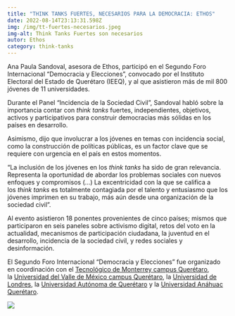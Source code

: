 ```yaml
---
title: "THINK TANKS FUERTES, NECESARIOS PARA LA DEMOCRACIA: ETHOS"
date: 2022-08-14T23:13:31.598Z
img: /img/tt-fuertes-necesarios.jpeg
img-alt: Think Tanks Fuertes son necesarios
autor: Ethos
category: think-tanks
---
```

<!--StartFragment-->

Ana Paula Sandoval, asesora de Ethos, participó en el Segundo Foro Internacional “Democracia y Elecciones”, convocado por el Instituto Electoral del Estado de Querétaro (IEEQ), y al que asistieron más de mil 800 jóvenes de 11 universidades.

Durante el Panel “Incidencia de la Sociedad Civil”, Sandoval habló sobre la importancia contar con *think tanks* fuertes, independientes, objetivos, activos y participativos para construir democracias más sólidas en los países en desarrollo.

Asimismo, dijo que involucrar a los jóvenes en temas con incidencia social, como la construcción de políticas públicas, es un factor clave que se requiere con urgencia en el país en estos momentos.

“La inclusión de los jóvenes en los *think tanks* ha sido de gran relevancia. Representa la oportunidad de abordar los problemas sociales con nuevos enfoques y compromisos (…) La excentricidad con la que se califica a los *think tanks* es totalmente contagiada por el talento y entusiasmo que los jóvenes imprimen en su trabajo, más aún desde una organización de la sociedad civil”.

Al evento asistieron 18 ponentes provenientes de cinco países; mismos que participaron en seis paneles sobre activismo digital, retos del voto en la actualidad, mecanismos de participación ciudadana, la juventud en el desarrollo, incidencia de la sociedad civil, y redes sociales y desinformación.

El Segundo Foro Internacional “Democracia y Elecciones” fue organizado en coordinación con el [Tecnológico de Monterrey campus Querétaro](https://queretaro.itesm.mx/), la [Universidad del Valle de México campus Querétaro](https://uvm.mx/campus-queretaro), la [Universidad de Londres](https://udlondres.com/), la [Universidad Autónoma de Querétaro](https://www.uaq.mx/) y la [Universidad Anáhuac Querétaro](https://www.anahuac.mx/queretaro/).

<!--StartFragment-->

![](https://www.ethos.org.mx/wp-content/uploads/2019/10/WhatsApp-Image-2019-10-25-at-11.56.58.jpeg)

<!--EndFragment-->

<!--EndFragment-->